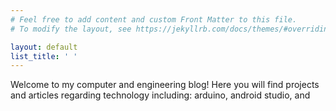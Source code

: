```yaml
---
# Feel free to add content and custom Front Matter to this file.
# To modify the layout, see https://jekyllrb.com/docs/themes/#overriding-theme-defaults

layout: default
list_title: ' '
---
```


Welcome to my computer and engineering blog! Here you will find projects and articles regarding technology including: arduino, android studio, and 